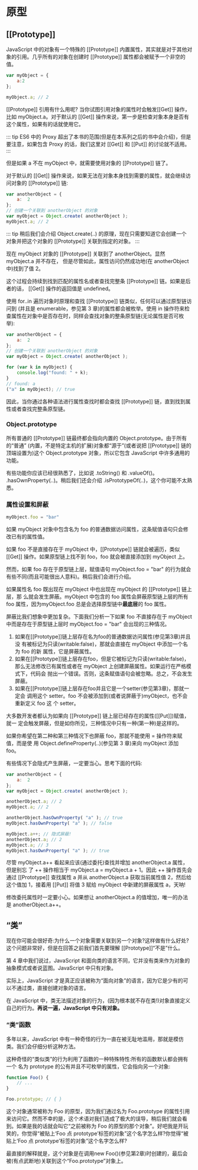 # 原型

## [[Prototype]]

JavaScript 中的对象有一个特殊的 [[Prototype]] 内置属性，其实就是对于其他对象的引用。几乎所有的对象在创建时 [[Prototype]] 属性都会被赋予一个非空的值。

```js
var myObject = { 
    a:2
};

myObject.a; // 2
```
[[Prototype]] 引用有什么用呢? 当你试图引用对象的属性时会触发[[Get]] 操作，比如 myObject.a。对于默认的 [[Get]] 操作来说，第一步是检查对象本身是否有这个属性，如果有的话就使用它。

::: tip
ES6 中的 Proxy 超出了本书的范围(但是在本系列之后的书中会介绍)，但是要注意，如果包含 Proxy 的话，我们这里对 [[Get]] 和 [[Put]] 的讨论就不适用。
:::

但是如果 a 不在 myObject 中，就需要使用对象的 [[Prototype]] 链了。

对于默认的 [[Get]] 操作来说，如果无法在对象本身找到需要的属性，就会继续访问对象的 [[Prototype]] 链:

```js
var anotherObject = { 
    a:  2
};
// 创建一个关联到 anotherObject 的对象
var myObject = Object.create( anotherObject ); 
myObject.a; // 2
```

::: tip
稍后我们会介绍 Object.create(..) 的原理，现在只需要知道它会创建一个 对象并把这个对象的 [[Prototype]] 关联到指定的对象。
:::

现在 myObject 对象的 [[Prototype]] 关联到了 anotherObject。显然 myObject.a 并不存在， 但是尽管如此，属性访问仍然成功地(在 anotherObject 中)找到了值 2。

这个过程会持续到找到匹配的属性名或者查找完整条 [[Prototype]] 链。如果是后者的话， [[Get]] 操作的返回值是 undefined。

使用 for..in 遍历对象时原理和查找 [[Prototype]] 链类似，任何可以通过原型链访问到 (并且是 enumerable，参见第 3 章)的属性都会被枚举。使用 in 操作符来检查属性在对象中是否存在时，同样会查找对象的整条原型链(无论属性是否可枚举):

```js
var anotherObject = { 
    a:  2
};
// 创建一个关联到 anotherObject 的对象
var myObject = Object.create( anotherObject );

for (var k in myObject) { 
    console.log("found: " + k);
}
// found: a
("a" in myObject); // true
```

因此，当你通过各种语法进行属性查找时都会查找 [[Prototype]] 链，直到找到属性或者查找完整条原型链。

### Object.prototype

所有普通的 [[Prototype]] 链最终都会指向内置的 Object.prototype。由于所有的“普通” (内置，不是特定主机的扩展)对象都“源于”(或者说把 [[Prototype]] 链的顶端设置为)这个 Object.prototype 对象，所以它包含 JavaScript 中许多通用的功能。

有些功能你应该已经很熟悉了，比如说 .toString() 和 .valueOf()。 .hasOwnProperty(..)。稍后我们还会介绍 .isPrototypeOf(..)，这个你可能不太熟悉。


### 属性设置和屏蔽

```js
myObject.foo = "bar"
```
如果 myObject 对象中包含名为 foo 的普通数据访问属性，这条赋值语句只会修改已有的属性值。

如果 foo 不是直接存在于 myObject 中，[[Prototype]] 链就会被遍历，类似 [[Get]] 操作。如果原型链上找不到 foo，foo 就会被直接添加到 myObject 上。

然而，如果 foo 存在于原型链上层，赋值语句 myObject.foo = "bar" 的行为就会有些不同(而且可能很出人意料)。稍后我们会进行介绍。

如果属性名 foo 既出现在 myObject 中也出现在 myObject 的 [[Prototype]] 链上层，那 么就会发生屏蔽。myObject 中包含的 foo 属性会屏蔽原型链上层的所有 foo 属性，因为myObject.foo 总是会选择原型链中**最底层**的 foo 属性。

屏蔽比我们想象中更加复杂。下面我们分析一下如果 foo 不直接存在于 myObject 中而是存在于原型链上层时 myObject.foo = "bar" 会出现的三种情况。

1. 如果在[[Prototype]]链上层存在名为foo的普通数据访问属性(参见第3章)并且没 有被标记为只读(writable:false)，那就会直接在 myObject 中添加一个名为 foo 的新 属性，它是屏蔽属性。
2. 如果在[[Prototype]]链上层存在foo，但是它被标记为只读(writable:false)，那么无法修改已有属性或者在 myObject 上创建屏蔽属性。如果运行在严格模式下，代码会 抛出一个错误。否则，这条赋值语句会被忽略。总之，不会发生屏蔽。
3. 如果在[[Prototype]]链上层存在foo并且它是一个setter(参见第3章)，那就一定会 调用这个 setter。foo 不会被添加到(或者说屏蔽于)myObject，也不会重新定义 foo 这 个 setter。


大多数开发者都认为如果向 [[Prototype]] 链上层已经存在的属性([[Put]])赋值，就一 定会触发屏蔽，但是如你所见，三种情况中只有一种(第一种)是这样的。

如果你希望在第二种和第三种情况下也屏蔽 foo，那就不能使用 = 操作符来赋值，而是使 用 Object.defineProperty(..)(参见第 3 章)来向 myObject 添加 foo。

有些情况下会隐式产生屏蔽，一定要当心。思考下面的代码:

```js
var anotherObject = { 
    a:  2
};
var myObject = Object.create( anotherObject );

anotherObject.a; // 2
myObject.a; // 2

anotherObject.hasOwnProperty( "a" ); // true
myObject.hasOwnProperty( "a" ); // false

myObject.a++; // 隐式屏蔽! 
anotherObject.a; // 2
myObject.a; // 3
myObject.hasOwnProperty( "a" ); // true
```

尽管 myObject.a++ 看起来应该(通过委托)查找并增加 anotherObject.a 属性，但是别忘 了 ++ 操作相当于 myObject.a = myObject.a + 1。因此 ++ 操作首先会通过 [[Prototype]] 查找属性 a 并从 anotherObject.a 获取当前属性值 2，然后给这个值加 1，接着用 [[Put]] 将值 3 赋给 myObject 中新建的屏蔽属性 a，天呐!

修改委托属性时一定要小心。如果想让 anotherObject.a 的值增加，唯一的办法是 anotherObject.a++。

## “类”

现在你可能会很好奇:为什么一个对象需要关联到另一个对象?这样做有什么好处?这个问题非常好，但是在回答之前我们首先要理解 [[Prototype]]“不是”什么。

第 4 章中我们说过，JavaScript 和面向类的语言不同，它并没有类来作为对象的抽象模式或者说蓝图。JavaScript 中只有对象。

实际上，JavaScript 才是真正应该被称为“面向对象”的语言，因为它是少有的可以不通过类，直接创建对象的语言。

在 JavaScript 中，类无法描述对象的行为，(因为根本就不存在类!)对象直接定义自己的行为。**再说一遍，JavaScript 中只有对象。**

### “类”函数

多年以来，JavaScript 中有一种奇怪的行为一直在被无耻地滥用，那就是模仿类。我们会仔细分析这种方法。

这种奇怪的“类似类”的行为利用了函数的一种特殊特性:所有的函数默认都会拥有一个 名为 prototype 的公有并且不可枚举的属性，它会指向另一个对象:

```js
function Foo() { 
    // ...
}

Foo.prototype; // { }
```

这个对象通常被称为 Foo 的原型，因为我们通过名为 Foo.prototype 的属性引用来访问它。然而不幸的是，这个术语对我们造成了极大的误导，稍后我们就会看到。如果是我的话就会叫它“之前被称为 Foo 的原型的那个对象”。好吧我是开玩笑的，你觉得“被贴上‘Foo 点 prototype’标签的对象”这个名字怎么样?你觉得“被贴上‘Foo 点 prototype’标签的对象”这个名字怎么样?

最直接的解释就是，这个对象是在调用new Foo()(参见第2章)时创建的，最后会被(有点武断地)关联到这个“Foo.prototype”对象上。






